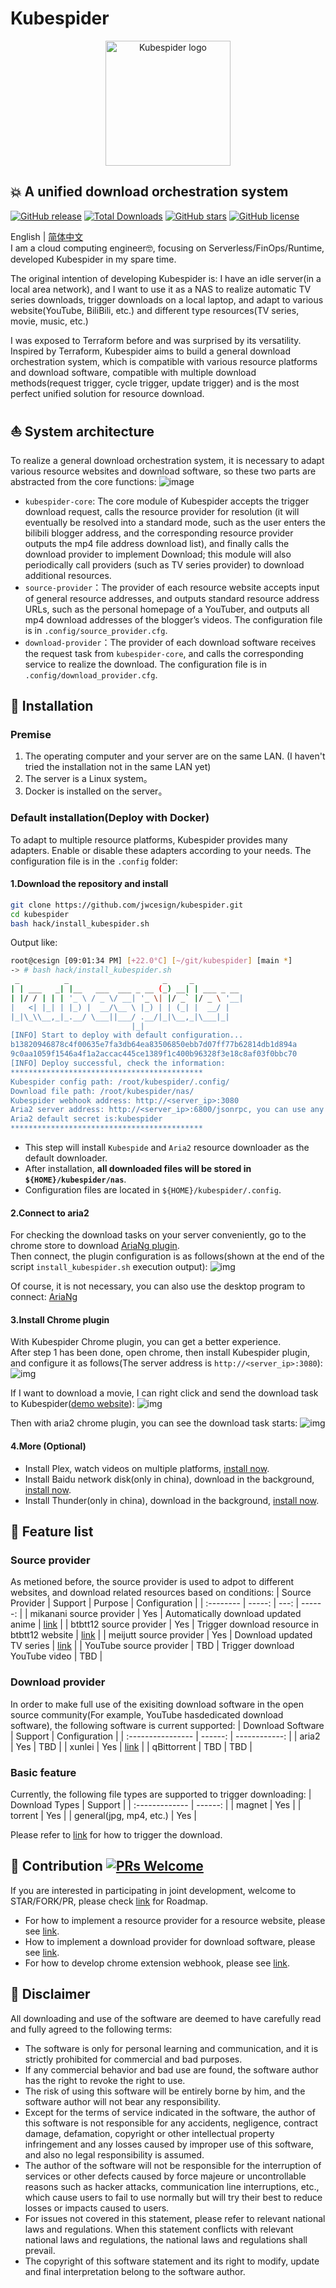 # Kubespider
<p align="center">
  <img src="./docs/images/logo.png" width="200" alt="Kubespider logo">
</p>

## 💥 A unified download orchestration system
[![GitHub release](https://img.shields.io/github/v/release/jwcesign/kubespider.svg)](https://github.com/jwcesign/kubespider/releases)
[![Total Downloads](https://img.shields.io/docker/pulls/cesign/kubespider.svg)](https://hub.docker.com/repository/docker/cesign/kubespider/general)
[![GitHub stars](https://img.shields.io/github/stars/jwcesign/kubespider?style=plastic)](https://github.com/jwcesign/kubespider/stargazers)
[![GitHub license](https://img.shields.io/github/license/jwcesign/kubespider?style=plastic)](https://github.com/jwcesign/kubespider/blob/master/LICENSE)


English | [简体中文](./README-CN.md)  
I am a cloud computing engineer🤓, focusing on Serverless/FinOps/Runtime, developed Kubespider in my spare time.

The original intention of developing Kubespider is: I have an idle server(in a local area network), and I want to use it as a NAS to realize automatic TV series downloads, trigger downloads on a local laptop, and adapt to various website(YouTube, BiliBili, etc.) and different type resources(TV series, movie, music, etc.)

I was exposed to Terraform before and was surprised by its versatility. Inspired by Terraform, Kubespider aims to build a general download orchestration system, which is compatible with various resource platforms and download software, compatible with multiple download methods(request trigger, cycle trigger, update trigger) and is the most perfect unified solution for resource download.

## ⛵ System architecture
To realize a general download orchestration system, it is necessary to adapt various resource websites and download software, so these two parts are abstracted from the core functions:
![image](./docs/images/kubespider-architecture.png)
* `kubespider-core`: The core module of Kubespider accepts the trigger download request, calls the resource provider for resolution (it will eventually be resolved into a standard mode, such as the user enters the bilibili blogger address, and the corresponding resource provider outputs the mp4 file address download list), and finally calls the download provider to implement Download; this module will also periodically call providers (such as TV series provider) to download additional resources.
* `source-provider`：The provider of each resource website accepts input of general resource addresses, and outputs standard resource address URLs, such as the personal homepage of a YouTuber, and outputs all mp4 download addresses of the blogger’s videos. The configuration file is in `.config/source_provider.cfg`.
* `download-provider`：The provider of each download software receives the request task from `kubespider-core`, and calls the corresponding service to realize the download. The configuration file is in `.config/download_provider.cfg`.

## 💽 Installation
### Premise
1. The operating computer and your server are on the same LAN. (I haven't tried the installation not in the same LAN yet)
2. The server is a Linux system。
3. Docker is installed on the server。

### Default installation(Deploy with Docker)
To adapt to multiple resource platforms, Kubespider provides many adapters. Enable or disable these adapters according to your needs. The configuration file is in the `.config` folder:

#### 1.Download the repository and install
```sh
git clone https://github.com/jwcesign/kubespider.git
cd kubespider
bash hack/install_kubespider.sh
```
Output like:
```sh
root@cesign [09:01:34 PM] [+22.0°C] [~/git/kubespider] [main *]
-> # bash hack/install_kubespider.sh
 _          _                     _     _
| | ___   _| |__   ___  ___ _ __ (_) __| | ___ _ __
| |/ / | | | '_ \ / _ \/ __| '_ \| |/ _` |/ _ \ '__|
|   <| |_| | |_) |  __/\__ \ |_) | | (_| |  __/ |
|_|\_\\__,_|_.__/ \___||___/ .__/|_|\__,_|\___|_|
                           |_|
[INFO] Start to deploy with default configuration...
b13820946878c4f00635e7fa3db64ea83506850ebb7d07ff77b62814db1d894a
9c0aa1059f1546a4f1a2accac445ce1389f1c400b96328f3e18c8af03f0bbc70
[INFO] Deploy successful, check the information:
*******************************************
Kubespider config path: /root/kubespider/.config/
Download file path: /root/kubespider/nas/
Kubespider webhook address: http://<server_ip>:3080
Aria2 server address: http://<server_ip>:6800/jsonrpc, you can use any gui or webui to connect it
Aria2 default secret is:kubespider
*******************************************
```
* This step will install `Kubespide` and `Aria2` resource downloader as the default downloader.
* After installation, **all downloaded files will be stored in `${HOME}/kubespider/nas`**.
* Configuration files are located in `${HOME}/kubespider/.config`.

#### 2.Connect to aria2
For checking the download tasks on your server conveniently, go to the chrome store to download [AriaNg plugin](https://chrome.google.com/webstore/detail/aria2-for-chrome/mpkodccbngfoacfalldjimigbofkhgjn).  
Then connect, the plugin configuration is as follows(shown at the end of the script `install_kubespider.sh` execution output):
![img](./docs/images/aria2-for-chrome-config-en.jpg)

Of course, it is not necessary, you can also use the desktop program to connect: [AriaNg](https://github.com/mayswind/AriaNg-Native/releases/)

#### 3.Install Chrome plugin
With Kubespider Chrome plugin, you can get a better experience.  
After step 1 has been done, open chrome, then install Kubespider plugin, and configure it as follows(The server address is `http://<server_ip>:3080`):
![img](./docs/images/kubespider-chrome-ext-install-en.gif)  

If I want to download a movie, I can right click and send the download task to Kubespider([demo website](https://thepiratebay.org/)):
![img](./docs/images/kubespider-chrome-ext-usage-en.png)

Then with aria2 chrome plugin, you can see the download task starts:
![img](./docs/images/kubespider-chrome-ext-aria2-en.jpg)

#### 4.More (Optional)
* Install Plex, watch videos on multiple platforms, [install now](./docs/zh/user_guide/plex_install_config/README.md).
* Install Baidu network disk(only in china), download in the background, [install now](TODO).
* Install Thunder(only in china), download in the background, [install now](./docs/zh/user_guide/thunder_install_config/README.md).

## 🔧 Feature list
### Source provider  
As metioned before, the source provider is used to adpot to different websites, and download related resources based on conditions:
| Source Provider | Support | Purpose | Configuration |
| :-------- | -----: | ---: | ------: |
| mikanani source provider  | Yes     | Automatically download updated anime | [link](./docs/zh/user_guide/mikanani_source_provider/README.md) |
| btbtt12 source provider | Yes | Trigger download resource in btbtt12 website | [link](./docs/zh/user_guide/btbtt12_disposable_source_provider/README.md) |
| meijutt source provider | Yes | Download updated TV series | [link](./docs/zh/user_guide/meijutt_source_provider/README.md) |
| YouTube source provider | TBD | Trigger download YouTube video | TBD |

### Download provider
In order to make full use of the exisiting download software in the open source community(For example, YouTube hasdedicated download software), the following software is current supported:
| Download Software | Support | Configuration |
| :---------------- | ------: | ------------: |
| aria2             | Yes     | TBD           |
| xunlei            | Yes     | [link](./docs/zh/user_guide/thunder_install_config/README.md) |
| qBittorrent       | TBD     | TBD           |

### Basic feature  
Currently, the following file types are supported to trigger downloading:
| Download Types | Support |
| :------------- | ------: |
| magnet         | Yes     | 
| torrent        | Yes     |
| general(jpg, mp4, etc.) | Yes |

Please refer to [link](./docs/zh/user_guide/trigger_download/README.md) for how to trigger the download.

## 🤝 Contribution [![PRs Welcome](https://img.shields.io/badge/PRs-welcome-brightgreen.svg?style=flat)](http://makeapullrequest.com)

If you are interested in participating in joint development, welcome to STAR/FORK/PR, please check [link](./docs/zh/roadmap.md) for Roadmap.
* For how to implement a resource provider for a resource website, please see [link](./docs/zh/contribute/implement_source_provider_cn.md).
* How to implement a download provider for download software, please see [link](./docs/en/contribute/implement_download_provider_cn.md).
* For how to develop chrome extension webhook, please see [link](./docs/zh/contribute/develop_chrome_extension.md).

## 📝 Disclaimer
All downloading and use of the software are deemed to have carefully read and fully agreed to the following terms:
* The software is only for personal learning and communication, and it is strictly prohibited for commercial and bad purposes.
* If any commercial behavior and bad use are found, the software author has the right to revoke the right to use.
* The risk of using this software will be entirely borne by him, and the software author will not bear any responsibility.
* Except for the terms of service indicated in the software, the author of this software is not responsible for any accidents, negligence, contract damage, defamation, copyright or other intellectual property infringement and any losses caused by improper use of this software, and also no legal responsibility is assumed.
* The author of the software will not be responsible for the interruption of services or other defects caused by force majeure or uncontrollable reasons such as hacker attacks, communication line interruptions, etc., which cause users to fail to use normally but will try their best to reduce losses or impacts caused to users.
* For issues not covered in this statement, please refer to relevant national laws and regulations. When this statement conflicts with relevant national laws and regulations, the national laws and regulations shall prevail.
* The copyright of this software statement and its right to modify, update and final interpretation belong to the software author.